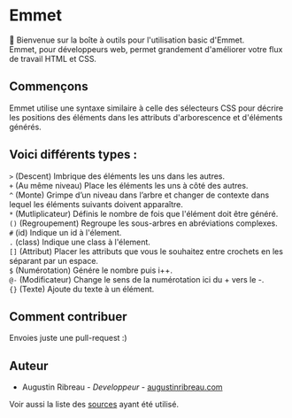 # Emmet

:wave: Bienvenue sur la boîte à outils pour l'utilisation basic d'Emmet. <br>
Emmet, pour développeurs web, permet grandement d'améliorer votre flux de travail HTML et CSS.

## Commençons

Emmet utilise une syntaxe similaire à celle des sélecteurs CSS pour décrire les positions des éléments dans les attributs d'arborescence et d'éléments générés.

## Voici différents types :

`>` (Descent) Imbrique des éléments les uns dans les autres.<br>
`+` (Au même niveau) Place les éléments les uns à côté des autres.<br>
`^` (Monte) Grimpe d’un niveau dans l’arbre et changer de contexte dans lequel les éléments suivants doivent apparaître.<br>
`*` (Mutliplicateur) Définis le nombre de fois que l'élément doit être généré.<br>
`()` (Regroupement) Regroupe les sous-arbres en abréviations complexes. <br>
`#` (id) Indique un id à l'élement. <br>
`.` (class) Indique une class à l'élement. <br>
`[]` (Attribut) Placer les attributs que vous le souhaitez entre crochets en les séparant par un espace. <br>
`$` (Numérotation) Génére le nombre puis i++.<br>
`@-` (Modificateur) Change le sens de la numérotation ici du + vers le -.<br>
`{}` (Texte) Ajoute du texte à un élément. <br>


## Comment contribuer
Envoies juste une pull-request :)

## Auteur
- Augustin Ribreau - <i>Developpeur</i> - <a href="https://augustinribreau.com/" target="_blank">augustinribreau.com</a>

Voir aussi la liste des <a href="https://github.com/AugustinRibreau/Emmet/blob/master/source.txt" target="_blank">sources</a> ayant été utilisé.
